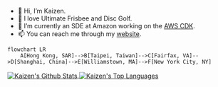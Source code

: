 - 👋 Hi, I’m Kaizen.
- 💞️ I love Ultimate Frisbee and Disc Golf.
- 🌱 I’m currently an SDE at Amazon working on the [AWS CDK](https://github.com/aws/aws-cdk).
- 📫 You can reach me through my [website](https://kaizen3031593.github.io/).

```mermaid
flowchart LR
    A[Hong Kong, SAR]-->B[Taipei, Taiwan]-->C[Fairfax, VA]-->D[Shanghai, China]-->E[Williamstown, MA]-->F[New York City, NY]
```

<a target=_blank href="https://github.com/kaizen3031593">
  <img align="center" alt="Kaizen's Github Stats" src="https://github-readme-stats.vercel.app/api?username=kaizen3031593&show_icons=true&theme=radical&count_private=true&hide_border=true"/>
</a>
<a target=_blank href="https://github.com/kaizen3031593">
  <img align="center" alt="Kaizen's Top Languages" src="https://github-readme-stats.vercel.app/api/top-langs/?username=kaizen3031593&theme=radical&layout=compact&hide=EJS&hide_border=true"/>
</a>

<!---
kaizen3031593/kaizen3031593 is a ✨ special ✨ repository because its `README.md` (this file) appears on your GitHub profile.
You can click the Preview link to take a look at your changes.
--->
